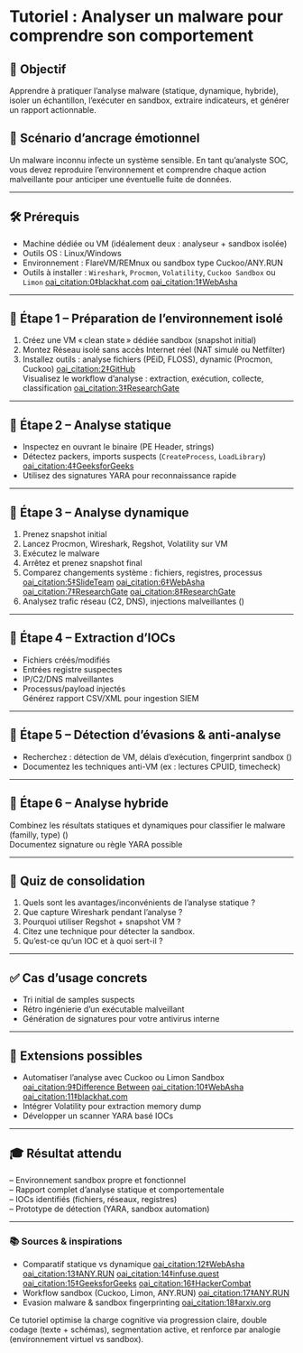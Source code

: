 # Tutoriel : Analyser un malware pour comprendre son comportement

## 🎯 Objectif  
Apprendre à pratiquer l’analyse malware (statique, dynamique, hybride), isoler un échantillon, l’exécuter en sandbox, extraire indicateurs, et générer un rapport actionnable.

## 🧠 Scénario d’ancrage émotionnel  
Un malware inconnu infecte un système sensible. En tant qu’analyste SOC, vous devez reproduire l’environnement et comprendre chaque action malveillante pour anticiper une éventuelle fuite de données.

---

## 🛠️ Prérequis  
- Machine dédiée ou VM (idéalement deux : analyseur + sandbox isolée)  
- Outils OS : Linux/Windows  
- Environnement : FlareVM/REMnux ou sandbox type Cuckoo/ANY.RUN  
- Outils à installer : `Wireshark`, `Procmon`, `Volatility`, `Cuckoo Sandbox` ou `Limon`  [oai_citation:0‡blackhat.com](https://www.blackhat.com/docs/eu-15/materials/eu-15-KA-Automating-Linux-Malware-Analysis-Using-Limon-Sandbox-wp.pdf?utm_source=chatgpt.com) [oai_citation:1‡WebAsha](https://www.webasha.com/blog/dynamic-malware-analysis-checklist-tools-steps-guide?utm_source=chatgpt.com)

---

## 🧠 Étape 1 – Préparation de l’environnement isolé

1. Créez une VM « clean state » dédiée sandbox (snapshot initial)  
2. Montez Réseau isolé sans accès Internet réel (NAT simulé ou Netfilter)  
3. Installez outils : analyse fichiers (PEiD, FLOSS), dynamic (Procmon, Cuckoo)  [oai_citation:2‡GitHub](https://github.com/Logeshwar-S/Malware-Analysis-Sandbox?utm_source=chatgpt.com)  
Visualisez le workflow d’analyse : extraction, exécution, collecte, classification  [oai_citation:3‡ResearchGate](https://www.researchgate.net/figure/Malware-analysis-methodology_fig1_370399616?utm_source=chatgpt.com)

---

## 🧩 Étape 2 – Analyse statique

- Inspectez en ouvrant le binaire (PE Header, strings)  
- Détectez packers, imports suspects (`CreateProcess`, `LoadLibrary`)  [oai_citation:4‡GeeksforGeeks](https://www.geeksforgeeks.org/software-engineering/introduction-to-malware-analysis/?utm_source=chatgpt.com)  
- Utilisez des signatures YARA pour reconnaissance rapide

---

## 🧩 Étape 3 – Analyse dynamique

1. Prenez snapshot initial  
2. Lancez Procmon, Wireshark, Regshot, Volatility sur VM  
3. Exécutez le malware  
4. Arrêtez et prenez snapshot final  
5. Comparez changements système : fichiers, registres, processus  [oai_citation:5‡SlideTeam](https://www.slideteam.net/dynamic-malware-analysis-flow-chart.html?utm_source=chatgpt.com) [oai_citation:6‡WebAsha](https://www.webasha.com/blog/dynamic-malware-analysis-checklist-tools-steps-guide?utm_source=chatgpt.com) [oai_citation:7‡ResearchGate](https://www.researchgate.net/figure/Dynamic-malware-analysis-flowchart_fig1_323571589?utm_source=chatgpt.com) [oai_citation:8‡ResearchGate](https://www.researchgate.net/figure/Malware-analysis-methodology_fig1_370399616?utm_source=chatgpt.com)  
6. Analysez trafic réseau (C2, DNS), injections malveillantes ()

---

## 🧩 Étape 4 – Extraction d’IOCs

- Fichiers créés/modifiés  
- Entrées registre suspectes  
- IP/C2/DNS malveillantes  
- Processus/payload injectés  
Générez rapport CSV/XML pour ingestion SIEM

---

## 🧠 Étape 5 – Détection d’évasions & anti-analyse

- Recherchez : détection de VM, délais d’exécution, fingerprint sandbox ()  
- Documentez les techniques anti-VM (ex : lectures CPUID, timecheck)

---

## 🧩 Étape 6 – Analyse hybride

Combinez les résultats statiques et dynamiques pour classifier le malware (familly, type) ()  
Documentez signature ou règle YARA possible

---

## 🧪 Quiz de consolidation

1. Quels sont les avantages/inconvénients de l’analyse statique ?  
2. Que capture Wireshark pendant l’analyse ?  
3. Pourquoi utiliser Regshot + snapshot VM ?  
4. Citez une technique pour détecter la sandbox.  
5. Qu’est-ce qu’un IOC et à quoi sert-il ?

---

## ✅ Cas d’usage concrets

- Tri initial de samples suspects  
- Rétro ingénierie d’un exécutable malveillant  
- Génération de signatures pour votre antivirus interne

---

## 🔧 Extensions possibles

- Automatiser l’analyse avec Cuckoo ou Limon Sandbox  [oai_citation:9‡Difference Between](https://www.differencebetween.net/technology/difference-between-static-malware-analysis-and-dynamic-malware-analysis/?utm_source=chatgpt.com) [oai_citation:10‡WebAsha](https://www.webasha.com/blog/dynamic-malware-analysis-checklist-tools-steps-guide?utm_source=chatgpt.com) [oai_citation:11‡blackhat.com](https://www.blackhat.com/docs/eu-15/materials/eu-15-KA-Automating-Linux-Malware-Analysis-Using-Limon-Sandbox-wp.pdf?utm_source=chatgpt.com)  
- Intégrer Volatility pour extraction memory dump  
- Développer un scanner YARA basé IOCs

---

## 🎓 Résultat attendu

– Environnement sandbox propre et fonctionnel  
– Rapport complet d’analyse statique et comportementale  
– IOCs identifiés (fichiers, réseaux, registres)  
– Prototype de détection (YARA, sandbox automation)

---

### 📚 Sources & inspirations  
- Comparatif statique vs dynamique  [oai_citation:12‡WebAsha](https://www.webasha.com/blog/dynamic-malware-analysis-checklist-tools-steps-guide?utm_source=chatgpt.com) [oai_citation:13‡ANY.RUN](https://any.run/cybersecurity-blog/linux-malware-analysis-sandbox/?utm_source=chatgpt.com) [oai_citation:14‡infuse.quest](https://infuse.quest/en/learning-path/3/module-3/?utm_source=chatgpt.com) [oai_citation:15‡GeeksforGeeks](https://www.geeksforgeeks.org/software-engineering/introduction-to-malware-analysis/?utm_source=chatgpt.com) [oai_citation:16‡HackerCombat](https://www.hackercombat.com/static-malware-analysis-vs-dynamic-malware-analysis/?utm_source=chatgpt.com)  
- Workflow sandbox (Cuckoo, Limon, ANY.RUN)  [oai_citation:17‡ANY.RUN](https://any.run/cybersecurity-blog/linux-malware-analysis-sandbox/?utm_source=chatgpt.com)  
- Evasion malware & sandbox fingerprinting  [oai_citation:18‡arxiv.org](https://arxiv.org/abs/1811.01190?utm_source=chatgpt.com)

Ce tutoriel optimise la charge cognitive via progression claire, double codage (texte + schémas), segmentation active, et renforce par analogie (environnement virtuel vs sandbox).